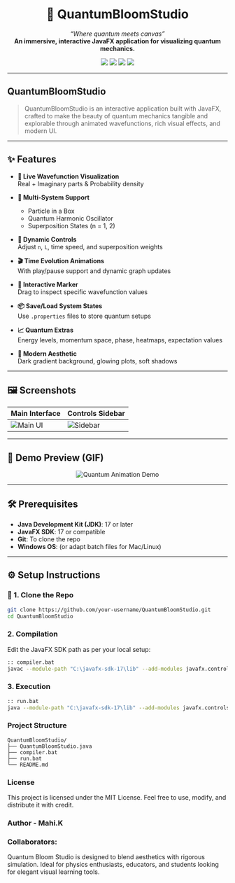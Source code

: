 <h1 align="center">
  🌌 QuantumBloomStudio
</h1>

<p align="center">
  <em>“Where quantum meets canvas”</em><br>
  <strong>An immersive, interactive JavaFX application for visualizing quantum mechanics.</strong>
</p>

<p align="center">
  <img src="https://img.shields.io/badge/java-17%2B-red?style=for-the-badge&logo=java" />
  <img src="https://img.shields.io/badge/JavaFX-17%2B-blue?style=for-the-badge&logo=java" />
  <img src="https://img.shields.io/badge/license-MIT-purple?style=for-the-badge" />
  <img src="https://img.shields.io/badge/status-active-development-magenta?style=for-the-badge" />
</p>

---

##  QuantumBloomStudio

> QuantumBloomStudio is an interactive application built with JavaFX, crafted to make the beauty of quantum mechanics tangible and explorable through animated wavefunctions, rich visual effects, and modern UI.

---

## ✨ Features

- **🎨 Live Wavefunction Visualization**  
  Real + Imaginary parts & Probability density

- **🔢 Multi-System Support**  
  - Particle in a Box  
  - Quantum Harmonic Oscillator  
  - Superposition States (n = 1, 2)

- **🧮 Dynamic Controls**  
  Adjust `n`, `L`, time speed, and superposition weights

- **🎬 Time Evolution Animations**  
  With play/pause support and dynamic graph updates

- **📍 Interactive Marker**  
  Drag to inspect specific wavefunction values

- **📦 Save/Load System States**  
  Use `.properties` files to store quantum setups

- **📈 Quantum Extras**  
  Energy levels, momentum space, phase, heatmaps, expectation values

- **💅 Modern Aesthetic**  
  Dark gradient background, glowing plots, soft shadows

---

## 🖼 Screenshots

| Main Interface | Controls Sidebar |
|----------------|------------------|
| ![Main UI](https://via.placeholder.com/800x400.png?text=Wavefunction+Canvas+%28Dark+Theme%29) | ![Sidebar](https://via.placeholder.com/300x400.png?text=Quantum+Controls) |

---

## 🎥 Demo Preview (GIF)

<p align="center">
  <img src="https://via.placeholder.com/700x400.gif?text=Quantum+Animation+Demo+Coming+Soon" alt="Quantum Animation Demo">
</p>

---

## 🛠 Prerequisites

- **Java Development Kit (JDK)**: 17 or later  
- **JavaFX SDK**: 17 or compatible  
- **Git**: To clone the repo  
- **Windows OS**: (or adapt batch files for Mac/Linux)

---

## ⚙️ Setup Instructions

### 🧾 1. Clone the Repo
```bash
git clone https://github.com/your-username/QuantumBloomStudio.git
cd QuantumBloomStudio
```

### 2. Compilation
Edit the JavaFX SDK path as per your local setup:
```bash
:: compiler.bat
javac --module-path "C:\javafx-sdk-17\lib" --add-modules javafx.controls,javafx.fxml QuantumBloomStudio.java
```

### 3. Execution
```bash
:: run.bat
java --module-path "C:\javafx-sdk-17\lib" --add-modules javafx.controls,javafx.fxml QuantumBloomStudio
```
### Project Structure
```
QuantumBloomStudio/
├── QuantumBloomStudio.java
├── compiler.bat
├── run.bat
└── README.md
```
### License
This project is licensed under the MIT License. Feel free to use, modify, and distribute it with credit.

### Author - Mahi.K 

### Collaborators:

Quantum Bloom Studio is designed to blend aesthetics with rigorous simulation. Ideal for physics enthusiasts, educators, and students looking for elegant visual learning tools.


